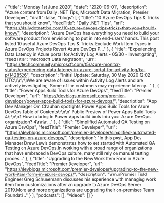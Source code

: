 {
  "title": "Monday 1st June 2020",
  "date": "2020-06-01",
  "description": "Azure content from Daily .NET Tips, Microsoft Data Migration, Premier Developer",
  "draft": false,
  "blogs": [
    {
      "title": "10 Azure DevOps Tips & Tricks that you should know",
      "feedTitle": "Daily .NET Tips",
      "url": "https://dailydotnettips.com/10-azure-devops-tips-tricks-that-you-should-know/",
      "description": "Azure DevOps has everything you need to build your software product from envisioning to put in into end-users’ hands. This post listed 10 useful Azure DevOps Tips & Tricks. Exclude Work Item Types in Azure DevOps Projects Revert Azure DevOps P..."
    },
    {
      "title": "Experiencing Data Latency in Azure portal for Activity Log Alerts - 05/30 - Investigating",
      "feedTitle": "Microsoft Data Migration",
      "url": "https://techcommunity.microsoft.com/t5/azure-monitor-status/experiencing-data-latency-in-azure-portal-for-activity-log/ba-p/1428526",
      "description": "Initial Update: Saturday, 30 May 2020 12:02 UTC\r\n\r\nWe are aware of issues within Activity Log Alerts and are actively investigating. Some of the customers may experience latency..."
    },
    {
      "title": "Power Apps Build Tools for Azure DevOps",
      "feedTitle": "Premier Developer",
      "url": "https://devblogs.microsoft.com/premier-developer/power-apps-build-tools-for-azure-devops/",
      "description": "App Dev Manager Om Chauhan spotlights Power Apps Build Tools for Azure DevOps.Table of Contents\r\n\n1 Public Preview of Power Apps Build Tools 4\r\n\n2 How to bring in Power Apps build tools into your Azure DevOps organization? 4\r\n\n..."
    },
    {
      "title": "Simplified Automated QA Testing on Azure DevOps",
      "feedTitle": "Premier Developer",
      "url": "https://devblogs.microsoft.com/premier-developer/simplified-automated-qa-testing-on-azure-devops/",
      "description": "In this post, App Dev Manager Drew Lewis demonstrates how to get started with Automated QA Testing on Azure DevOps.In working with a broad range of organizations that have embraced a DevOps culture, many still rely on manual testing proces..."
    },
    {
      "title": "Upgrading to the New Work Item Form in Azure DevOps",
      "feedTitle": "Premier Developer",
      "url": "https://devblogs.microsoft.com/premier-developer/upgrading-to-the-new-work-item-form-in-azure-devops/",
      "description": "\r\n\nPremier Field Engineer Greg Schunemann discusses his experience with managing work item form customizations after an upgrade to Azure DevOps Server 2019.More and more organizations are upgrading their on-premises Team Foundati..."
    }
  ],
  "podcasts": [],
  "videos": []
}